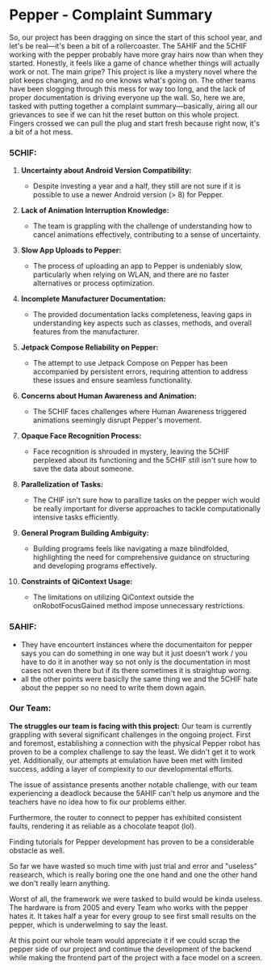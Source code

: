 # Pepper - Complaint Summary

So, our project has been dragging on since the start of this school year, and let's be real—it's been a bit of a rollercoaster. The 5AHIF and the 5CHIF working with the pepper probably have more gray hairs now than when they started. Honestly, it feels like a game of chance whether things will actually work or not. The main gripe? This project is like a mystery novel where the plot keeps changing, and no one knows what's going on. The other teams have been slogging through this mess for way too long, and the lack of proper documentation is driving everyone up the wall. So, here we are, tasked with putting together a complaint summary—basically, airing all our grievances to see if we can hit the reset button on this whole project. Fingers crossed we can pull the plug and start fresh because right now, it's a bit of a hot mess.

### 5CHIF:

1. **Uncertainty about Android Version Compatibility:**
   - Despite investing a year and a half, they still are not sure if it is possible to use a newer Android version (> 8) for Pepper.

2. **Lack of Animation Interruption Knowledge:**
   - The team is grappling with the challenge of understanding how to cancel animations effectively, contributing to a sense of uncertainty.

3. **Slow App Uploads to Pepper:**
   - The process of uploading an app to Pepper is undeniably slow, particularly when relying on WLAN, and there are no faster alternatives or process optimization.

4. **Incomplete Manufacturer Documentation:**
   - The provided documentation lacks completeness, leaving gaps in understanding key aspects such as classes, methods, and overall features from the manufacturer.

5. **Jetpack Compose Reliability on Pepper:**
   - The attempt to use Jetpack Compose on Pepper has been accompanied by persistent errors, requiring attention to address these issues and ensure seamless functionality.

6. **Concerns about Human Awareness and Animation:**
   - The 5CHIF faces challenges where Human Awareness triggered animations seemingly disrupt Pepper's movement.

7. **Opaque Face Recognition Process:**
   - Face recognition is shrouded in mystery, leaving the 5CHIF perplexed about its functioning and the 5CHIF still isn't sure how to save the data about someone.

8. **Parallelization of Tasks:**
   - The CHIF isn't sure how to parallize tasks on the pepper wich would be really important for diverse approaches to tackle computationally intensive tasks efficiently.

9. **General Program Building Ambiguity:**
   - Building programs feels like navigating a maze blindfolded, highlighting the need for comprehensive guidance on structuring and developing programs effectively.

10. **Constraints of QiContext Usage:**
    - The limitations on utilizing QiContext outside the onRobotFocusGained method impose unnecessary restrictions.

### 5AHIF:
   - They have encountert instances where the documentaiton for pepper says you can do something in one way but it just doesn't work / you have to do it in another way so not only is the documentation in most cases not even there but if its there sometimes it is straightup worng.
   - all the other points were basiclly the same thing we and the 5CHIF hate about the pepper so no need to write them down again.

### Our Team:

**The struggles our team is facing with this project:**
Our team is currently grappling with several significant challenges in the ongoing project. First and foremost, establishing a connection with the physical Pepper robot has proven to be a complex challenge to say the least. We didn't get it to work yet. Additionally, our attempts at emulation have been met with limited success, adding a layer of complexity to our developmental efforts.

The issue of assistance presents another notable challenge, with our team experiencing a deadlock because the 5AHIF can't help us anymore and the teachers have no idea how to fix our problems either.

Furthermore, the router to connect to pepper has exhibited consistent faults, rendering it as reliable as a chocolate teapot (lol).

Finding tutorials for Pepper development has proven to be a considerable obstacle as well.

So far we have wasted so much time with just trial and error and "useless" reasearch, which is really boring one the one hand and one the other hand we don't really learn anything.

Worst of all, the framework we were tasked to build would be kinda useless. The hardware is from 2005 and every Team who works with the pepper hates it. It takes half a year for every group to see first small results on the pepper, which is underwelming to say the least.

At this point our whole team would appreciate it if we could scrap the pepper side of our project and continue the development of the backend while making the frontend part of the project with a face model on a screen.